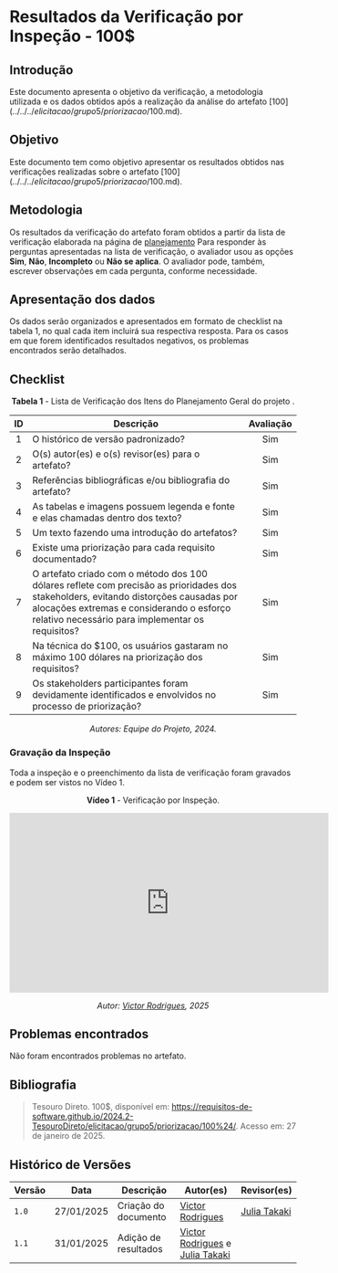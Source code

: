 # Resultados da Verificação por Inspeção - 100$

## Introdução

Este documento apresenta o objetivo da verificação, a metodologia utilizada e os dados obtidos após a realização da análise do artefato [100$](../../../elicitacao/grupo5/priorizacao/100$.md).

## Objetivo

Este documento tem como objetivo apresentar os resultados obtidos nas verificações realizadas sobre o artefato [100$](../../../elicitacao/grupo5/priorizacao/100$.md).

## Metodologia

Os resultados da verificação do artefato foram obtidos a partir da lista de verificação elaborada na página de [planejamento](../entrega2/planej2-e2.md) Para responder às perguntas apresentadas na lista de verificação, o avaliador usou as opções **Sim**, **Não**, **Incompleto** ou **Não se aplica**. O avaliador pode, também, escrever observações em cada pergunta, conforme necessidade.

## Apresentação dos dados

Os dados serão organizados e apresentados em formato de checklist na tabela 1, no qual cada item incluirá sua respectiva resposta. Para os casos em que forem identificados resultados negativos, os problemas encontrados serão detalhados.

## Checklist

<center>

**Tabela 1** - Lista de Verificação dos Itens do Planejamento Geral do projeto .

|        ID        | Descrição                                                                                                           | Avaliação  |
| :--------------: | ------------------------------------------------------------------------------------------------------------------- | :--------: | 
| 1 | O histórico de versão padronizado? | Sim |
| 2 | O(s) autor(es) e o(s) revisor(es) para o artefato? | Sim |
| 3 | Referências bibliográficas e/ou bibliografia do artefato? | Sim |
| 4 | As tabelas e imagens possuem legenda e fonte e elas chamadas dentro dos texto? | Sim |
| 5 | Um texto fazendo uma introdução do artefatos? | Sim |
| 6 | Existe uma priorização para cada requisito documentado? | Sim |
| 7 | O artefato criado com o método dos 100 dólares reflete com precisão as prioridades dos stakeholders, evitando distorções causadas por alocações extremas e considerando o esforço relativo necessário para implementar os requisitos? | Sim |
| 8 | Na técnica do $100, os usuários gastaram no máximo 100 dólares na priorização dos requisitos? | Sim |
| 9 | Os stakeholders participantes foram devidamente identificados e envolvidos no processo de priorização? | Sim |

_Autores: Equipe do Projeto, 2024._

</center>

### Gravação da Inspeção 

Toda a inspeção e o preenchimento da lista de verificação foram gravados e podem ser vistos no Vídeo 1.

<center>

**Vídeo 1** - Verificação por Inspeção.

<iframe width="560" height="315" src="https://www.youtube.com/embed/3gw7qIcnbcg?si=jC020FNfsD5e4y18&amp;start=2246" title="YouTube video player" frameborder="0" allow="accelerometer; autoplay; clipboard-write; encrypted-media; gyroscope; picture-in-picture; web-share" referrerpolicy="strict-origin-when-cross-origin" allowfullscreen></iframe>

_Autor: [Victor Rodrigues](https://github.com/ViictorHugoo), 2025_

</center>

## Problemas encontrados

Não foram encontrados problemas no artefato.

## Bibliografia

> Tesouro Direto. 100$, disponível em: https://requisitos-de-software.github.io/2024.2-TesouroDireto/elicitacao/grupo5/priorizacao/100%24/. Acesso em: 27 de janeiro de 2025.

## Histórico de Versões

| Versão  | Data | Descrição | Autor(es) | Revisor(es) |
| -------- | ------ | ------ | ---------- | ---------- |
| `1.0` | 27/01/2025 | Criação do documento  | [Victor Rodrigues](https://github.com/ViictorHugoo) | [Julia Takaki](https://github.com/juliatakaki) |
| `1.1` | 31/01/2025 | Adição de resultados  | [Victor Rodrigues](https://github.com/ViictorHugoo) e [Julia Takaki](https://github.com/juliatakaki) | |
